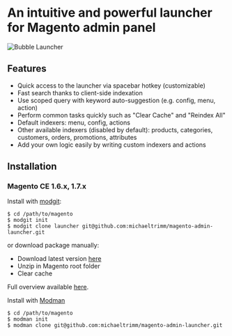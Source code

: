 # An intuitive and powerful launcher for Magento admin panel

![Bubble Launcher](http://i.imgur.com/g2buapL.png)

## Features
* Quick access to the launcher via spacebar hotkey (customizable)
* Fast search thanks to client-side indexation
* Use scoped query with keyword auto-suggestion (e.g. config, menu, action)
* Perform common tasks quickly such as "Clear Cache" and "Reindex All"
* Default indexers: menu, config, actions
* Other available indexers (disabled by default): products, categories, customers, orders, promotions, attributes
* Add your own logic easily by writing custom indexers and actions

## Installation

### Magento CE 1.6.x, 1.7.x

Install with [modgit](https://github.com/jreinke/modgit):

    $ cd /path/to/magento
    $ modgit init
    $ modgit clone launcher git@github.com:michaeltrimm/magento-admin-launcher.git

or download package manually:

* Download latest version [here](https://github.com/michaeltrimm/magento-admin-launcher/archive/master.zip)
* Unzip in Magento root folder
* Clear cache

Full overview available [here](http://www.bubblecode.net/en/2013/03/25/a-powerful-launcher-for-magento-admin-panel/).

Install with [Modman](https://github.com/colinmollenhour/modman)

    $ cd /path/to/magento
    $ modman init
    $ modman clone git@github.com:michaeltrimm/magento-admin-launcher.git
